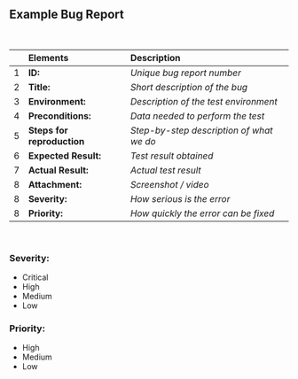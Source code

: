 ## Example Bug Report

<br>

|     | Elements                   | Description                              |
| :-- | :------------------------- | :--------------------------------------- |
| 1   | **ID:**                    | _Unique bug report number_               |
| 2   | **Title:**                 | _Short description of the bug_           |
| 3   | **Environment:**           | _Description of the test environment_    |
| 4   | **Preconditions:**         | _Data needed to perform the test_        |
| 5   | **Steps for reproduction** | _Step-by-step description of what we do_ |
| 6   | **Expected Result:**       | _Test result obtained_                   |
| 7   | **Actual Result:**         | _Actual test result_                     |
| 8   | **Attachment:**            | _Screenshot / video_                     |
| 8   | **Severity:**              | _How serious is the error_               |
| 8   | **Priority:**              | _How quickly the error can be fixed_     |

<br>

### Severity:

- Critical
- High
- Medium
- Low

### Priority:

- High
- Medium
- Low
